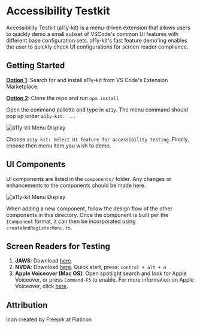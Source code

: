 # Accessibility Testkit

Accessibility Testkit (a11y-kit) is a menu-driven extension that allows users to quickly demo a small subset of VSCode's
common UI features with different base configuration sets. a11y-kit's fast feature demo'ing enables the user to quickly check
UI configurations for screen reader compliance.

## Getting Started

<b><u>Option 1</u></b>: Search for and install a11y-kit from VS Code's Extension Marketplace.

<b><u>Option 2</u></b>: Clone the repo and run `npm install`

Open the command pallette and type in `a11y`. The menu command should pop up under `a11y-kit: ...`

<img src="https://github.com/MicroFish91/a11y-kit/blob/main/resources/menu.gif?raw=true" alt="a11y-kit Menu Display" />

Choose `a11y-kit: Select UI feature for accessibility testing`. Finally, choose then menu item you wish to demo.

## UI Components

UI components are listed in the `components/` folder.  Any changes or enhancements to the components should be made here.

<img src="https://github.com/MicroFish91/a11y-kit/blob/main/resources/changeFeature.gif?raw=true" alt="a11y-kit Menu Display" />

When adding a new component, follow the design flow of the other components in this directory.  Once the component is built per the `IComponent` format, it can then be incorporated using `createAndRegisterMenu.ts`.

## Screen Readers for Testing

1. <b>JAWS</b>: Download [here](https://support.freedomscientific.com/Downloads/JAWS).
2. <b>NVDA</b>: Download [here](https://www.nvaccess.org/download/). Quick start, press: `control + alt + n`
3. <b>Apple Voiceover (Mac OS)</b>: Open spotlight search and look for Apple Voiceover, or press `Command-F5` to enable.
   For more information on Apple Voiceover, click [here](https://www.apple.com/voiceover/info/guide/_1121.html).

## Attribution

Icon created by Freepik at Flaticon
